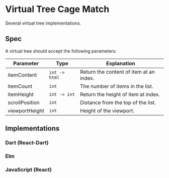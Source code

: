 # Virtual Tree Cage Match

Several virtual tree implementations.

## Spec

A virtual tree should accept the following parameters:

Parameter      | Type          | Explanation
---------------|---------------|------------
itemContent    | `int -> html` | Return the content of item at an index.
itemCount      | `int`         | The number of items in the list.
itemHeight     | `int -> int`  | Return the height of item at index.
scrollPosition | `int`         | Distance from the top of the list.
viewportHeight | `int`         | Height of the viewport.

## Implementations

### Dart (React-Dart)



### Elm



### JavaScript (React)



